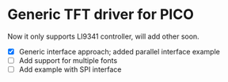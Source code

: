 # Generic TFT driver for PICO

Now it only supports LI9341 controller, will add other soon.

- [x] Generic interface approach; added parallel interface example
- [ ] Add support for multiple fonts
- [ ] Add example with SPI interface